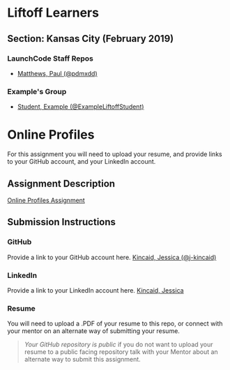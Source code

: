 # Liftoff Learners

## Section: Kansas City (February 2019)

### LaunchCode Staff Repos

- [Matthews, Paul (@pdmxdd)](https://www.github.com/pdmxdd/liftoff-assignments)


### Example's Group
- [Student, Example (@ExampleLiftoffStudent)](https://github.com/ExampleLiftoffStudent/liftoff-assignments)

<!-- Updated on GitHub one hour ago ^^^^ -->

# Online Profiles
For this assignment you will need to upload your resume, and provide links to your GitHub account, and your LinkedIn account.

## Assignment Description
[Online Profiles Assignment](https://education.launchcode.org/liftoff/assignments/online-profiles/)

## Submission Instructions
 
### GitHub
Provide a link to your GitHub account here.
[Kincaid, Jessica (@j-kincaid)](https://github.com/j-kincaid/liftoff-assignments.git)
 
### LinkedIn
Provide a link to your LinkedIn account here.
[Kincaid, Jessica](https://www.linkedin.com/in/jessicakincaid/)

### Resume
You will need to upload a .PDF of your resume to this repo, or connect with your mentor on an alternate way of submitting your resume.

> *Your GitHub repository is public* if you do not want to upload your resume to a public facing repository talk with your Mentor about an alternate way to submit this assignment.
